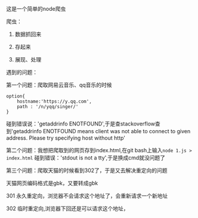 这是一个简单的node爬虫

爬虫：

1. 数据抓回来

2. 存起来

3. 展现、处理


遇到的问题：

第一个问题：爬取网易云音乐、qq音乐的时候

```
option{
    hostname:'https://y.qq.com',
    path : '/n/yqq/singer/'
}
```

碰到错误说：'getaddrinfo ENOTFOUND',于是查stackoverflow查到'getaddrinfo ENOTFOUND means client was not able to connect to given address. Please try specifying host without http'

第二个问题：我想把爬取到的网页存到index.html,在git bash上输入`node 1.js > index.html`
碰到错误：'stdout is not a tty',于是换成cmd就没问题了


第三个问题：爬取天猫的时候看到302了，于是又去解决重定向的问题

天猫网页编码格式是gbk，又要转成gbk

301 永久重定向，浏览器不会请求这个地址了，会重新请求一个新地址

302 临时重定向,浏览器下回还是可以请求这个地址，
